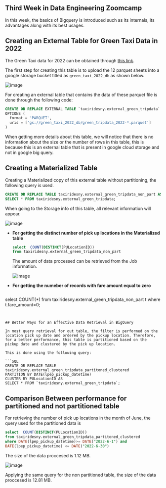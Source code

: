 
## Third Week in Data Engineering Zoomcamp

In this week, the basics of Bigquery is introduced such as its internals, its advantages along with its best usages. 
 

 ## Creating an External Table for Green Taxi Data in 2022

 The Green Taxi data for 2022 can be obtained  through [this link](https://www.nyc.gov/site/tlc/about/tlc-trip-record-data.page). 

 The first step for creating this table is to upload the 12 parquet sheets into a google storage bucket titled as `green_taxi_2022_db` as shown below.

 ![image](https://github.com/arwa267/Data_engineering_zoomcamp/assets/77813858/13f8e55e-0dfa-4827-a2e6-d3a95189170d)

For creating an external table that contains the data of these parquet file is done through the following code:

```SQL
CREATE OR REPLACE EXTERNAL TABLE `taxiridesny.external_green_tripdata`
OPTIONS (
  format = 'PARQUET',
  uris = ['gs://green_taxi_2022_db/green_tripdata_2022-*.parquet']
)
```

When getting more details about this table, we will notice that there is no information about the size or the number of rows in this table, this is because this is an external table that is present in google cloud storage and not in google big query.

## Creating a Materialized Table
 
Creating a Materialized copy of this external table without partitioning, the following query is used.

```SQL
CREATE OR REPLACE TABLE taxiridesny.external_green_tripdata_non_part AS
SELECT * FROM taxiridesny.external_green_tripdata;
```
When going to the Storage info of this table, all relevant information will appear.

![image](https://github.com/arwa267/Data_engineering_zoomcamp/assets/77813858/a755f4a7-c948-44e3-8bc8-2ae159e25184)


- **For getting the distinct number of pick up locations in the Materialized table**

  ```SQL
  select  COUNT(DISTINCT(PULocationID))
  from taxiridesny.external_green_tripdata_non_part
  ```
  The amount of data processed can be retrieved from the Job information.

  ![image](https://github.com/arwa267/Data_engineering_zoomcamp/assets/77813858/b9b9d2a9-26ec-4717-a9d5-0a8f1e6d2256)


- **For getting  the numeber of records with  fare amount equal to zero**

  ```SQL
select  COUNT(*)
from taxiridesny.external_green_tripdata_non_part t
where t.fare_amount=0;
  ```


## Better Ways for an Effective Data Retrieval in BigQuery

In most query retrieval for out table, the filter is performed on the location pick up date and ordered by the pickup location. Therefore, for a better performance, this table is partitioned based on the pickup date and clustered by the pick up location.

This is done using the following query:

  ```SQL
CREATE OR REPLACE TABLE taxiridesny.external_green_tripdata_partitoned_clustered
PARTITION BY DATE(lpep_pickup_datetime)
CLUSTER BY PULocationID AS
SELECT * FROM `taxiridesny.external_green_tripdata`;
  ```

## Comparison Between performance for partitioned and not partitioned table

For retrieving the number of pick up locations in the month of June, the query used for the  partitioned data is

  ```SQL
select  COUNT(DISTINCT(PULocationID))
from taxiridesny.external_green_tripdata_partitoned_clustered
where DATE(lpep_pickup_datetime)>= DATE("2022-6-1") and 
DATE(lpep_pickup_datetime) <= DATE("2022-6-30")
  ```

The size of the data proccesed is 1.12 MB.

![image](https://github.com/arwa267/Data_engineering_zoomcamp/assets/77813858/54726484-35c4-4c90-9d8f-7b6ef478d2f9)

Applying the same query for the non partitioned table, the size of the data proccesed is 12.81 MB.
